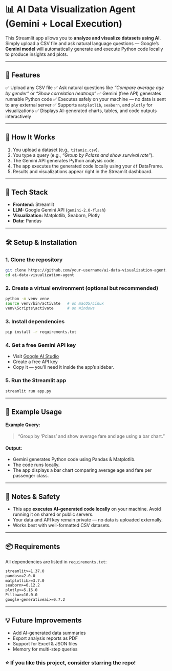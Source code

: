 # 📊 AI Data Visualization Agent (Gemini + Local Execution)

This Streamlit app allows you to **analyze and visualize datasets using AI**.
Simply upload a CSV file and ask natural language questions — Google’s **Gemini model** will automatically generate and execute Python code locally to produce insights and plots.

---

## 🚀 Features

✅ Upload any CSV file
✅ Ask natural questions like *“Compare average age by gender”* or *“Show correlation heatmap”*
✅ Gemini (free API) generates runnable Python code
✅ Executes safely on your machine — no data is sent to any external server
✅ Supports `matplotlib`, `seaborn`, and `plotly` for visualizations
✅ Displays AI-generated charts, tables, and code outputs interactively

---

## 🧠 How It Works

1. You upload a dataset (e.g., `titanic.csv`).
2. You type a query (e.g., *“Group by Pclass and show survival rate”*).
3. The Gemini API generates Python analysis code.
4. The app executes the generated code locally using your `df` DataFrame.
5. Results and visualizations appear right in the Streamlit dashboard.

---

## 🧪 Tech Stack

* **Frontend:** Streamlit
* **LLM:** Google Gemini API (`gemini-2.0-flash`)
* **Visualization:** Matplotlib, Seaborn, Plotly
* **Data:** Pandas

---

## 🛠️ Setup & Installation

### 1. Clone the repository

```bash
git clone https://github.com/your-username/ai-data-visualization-agent.git
cd ai-data-visualization-agent
```

### 2. Create a virtual environment (optional but recommended)

```bash
python -m venv venv
source venv/bin/activate   # on macOS/Linux
venv\Scripts\activate      # on Windows
```

### 3. Install dependencies

```bash
pip install -r requirements.txt
```

### 4. Get a free Gemini API key

* Visit [Google AI Studio](https://aistudio.google.com/app/apikey)
* Create a free API key
* Copy it — you’ll need it inside the app’s sidebar.

### 5. Run the Streamlit app

```bash
streamlit run app.py
```

---

## 🧩 Example Usage

#### Example Query:

> “Group by ‘Pclass’ and show average fare and age using a bar chart.”

#### Output:

* Gemini generates Python code using Pandas & Matplotlib.
* The code runs locally.
* The app displays a bar chart comparing average age and fare per passenger class.

---

## 🧠 Notes & Safety

* This app **executes AI-generated code locally** on your machine.
  Avoid running it on shared or public servers.
* Your data and API key remain private — no data is uploaded externally.
* Works best with well-formatted CSV datasets.

---

## 📦 Requirements

All dependencies are listed in `requirements.txt`:

```txt
streamlit>=1.37.0
pandas>=2.0.0
matplotlib>=3.7.0
seaborn>=0.12.2
plotly>=5.15.0
Pillow>=10.0.0
google-generativeai>=0.7.2
```

---

## 💡 Future Improvements

* Add AI-generated data summaries
* Export analysis reports as PDF
* Support for Excel & JSON files
* Memory for multi-step queries



### ⭐ If you like this project, consider starring the repo!

